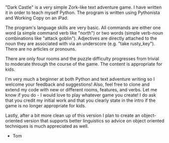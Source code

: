 "Dark Castle" is a very simple Zork-like text adventure game. I have written it in order to teach myself Python. The program is written using Pythonista and Working Copy on an iPad.

The program's language skills are very basic. All commands are either one word (a simple command verb like "north") or two words (simple verb-noun combinations like "attack goblin"). Adjectives are directly attached to the noun they are associated with via an underscore (e.g. "take rusty_key"). There are no articles or pronouns.

There are only four rooms and the puzzle difficulty progresses from trivial to moderate through the course of the game. The content is appropriate for kids.

I'm very much a beginner at both Python and text adventure writing so I welcome your feedback and suggestions! Also, feel free to clone and extend my code with new or different rooms, features, and verbs. Let me know if you do - I would love to play whatever game you create! I do ask that you credit my initial work and that you clearly state in the intro if the game is no longer appropriate for kids.

Lastly, after a bit more clean up of this version I plan to create an object-oriented version that supports better linguistics so advice on object oriented techniques is much appreciated as well.

- Tom

